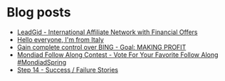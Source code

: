# Blog posts
<!-- BLOG-POST-LIST:START -->
- [LeadGid - International Affiliate Network with Financial Offers](https://afflift.com/f/threads/leadgid-international-affiliate-network-with-financial-offers.6217/)
- [Hello everyone, I&#39;m from Italy](https://afflift.com/f/threads/hello-everyone-im-from-italy.10595/)
- [Gain complete control over BING - Goal: MAKING PROFIT](https://afflift.com/f/threads/gain-complete-control-over-bing-goal-making-profit.10586/)
- [Mondiad Follow Along Contest - Vote For Your Favorite Follow Along #MondiadSpring](https://afflift.com/f/threads/mondiad-follow-along-contest-vote-for-your-favorite-follow-along-mondiadspring.10592/)
- [Step 14 - Success / Failure Stories](https://afflift.com/f/threads/step-14-success-failure-stories.2951/)
<!-- BLOG-POST-LIST:END -->
